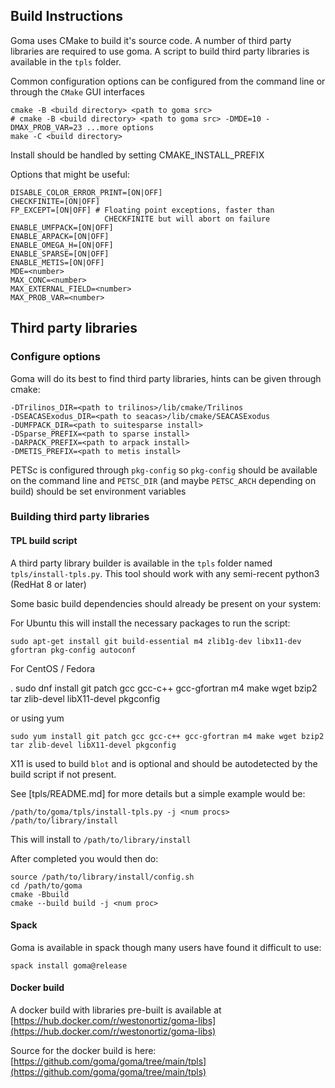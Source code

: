 ## Build Instructions

Goma uses CMake to build it's source code. A number of third party libraries are required
to use goma. A script to build third party libraries is available in the `tpls` folder.

Common configuration options can be configured from the command line
or through the `CMake` GUI interfaces
 
    cmake -B <build directory> <path to goma src>
    # cmake -B <build directory> <path to goma src> -DMDE=10 -DMAX_PROB_VAR=23 ...more options
    make -C <build directory>

Install should be handled by setting CMAKE_INSTALL_PREFIX

Options that might be useful:

    DISABLE_COLOR_ERROR_PRINT=[ON|OFF]
    CHECKFINITE=[ON|OFF]
    FP_EXCEPT=[ON|OFF] # Floating point exceptions, faster than 
                         CHECKFINITE but will abort on failure
    ENABLE_UMFPACK=[ON|OFF]
    ENABLE_ARPACK=[ON|OFF]
    ENABLE_OMEGA_H=[ON|OFF]
    ENABLE_SPARSE=[ON|OFF]
    ENABLE_METIS=[ON|OFF]
    MDE=<number>
    MAX_CONC=<number>
    MAX_EXTERNAL_FIELD=<number>
    MAX_PROB_VAR=<number>

## Third party libraries

### Configure options

Goma will do its best to find third party libraries, hints can be given through cmake:

    -DTrilinos_DIR=<path to trilinos>/lib/cmake/Trilinos
    -DSEACASExodus_DIR=<path to seacas>/lib/cmake/SEACASExodus
    -DUMFPACK_DIR=<path to suitesparse install>
    -DSparse_PREFIX=<path to sparse install>
    -DARPACK_PREFIX=<path to arpack install>
    -DMETIS_PREFIX=<path to metis install>

PETSc is configured through `pkg-config` so `pkg-config` should be available on the command line and `PETSC_DIR` (and maybe `PETSC_ARCH` depending on build) should be set environment variables

### Building third party libraries

#### TPL build script

A third party library builder is available in the `tpls` folder named `tpls/install-tpls.py`. 
This tool should work with any semi-recent python3 (RedHat 8 or later)

Some basic build dependencies should already be present on your system:

For Ubuntu this will install the necessary packages to run the script:

    sudo apt-get install git build-essential m4 zlib1g-dev libx11-dev gfortran pkg-config autoconf

For CentOS / Fedora

 .  sudo dnf install git patch gcc gcc-c++ gcc-gfortran m4 make wget bzip2 tar zlib-devel libX11-devel pkgconfig

or using yum

    sudo yum install git patch gcc gcc-c++ gcc-gfortran m4 make wget bzip2 tar zlib-devel libX11-devel pkgconfig

X11 is used to build `blot` and is optional and should be autodetected by the build script if not present.

See [tpls/README.md] for more details but a simple example would be:

    /path/to/goma/tpls/install-tpls.py -j <num procs> /path/to/library/install

This will install to `/path/to/library/install`

After completed you would then do:

    source /path/to/library/install/config.sh
    cd /path/to/goma
    cmake -Bbuild
    cmake --build build -j <num proc>


#### Spack

Goma is available in spack though many users have found it difficult to use:

    spack install goma@release


#### Docker build

A docker build with libraries pre-built is available at [https://hub.docker.com/r/westonortiz/goma-libs](https://hub.docker.com/r/westonortiz/goma-libs)

Source for the docker build is here: [https://github.com/goma/goma/tree/main/tpls](https://github.com/goma/goma/tree/main/tpls)



